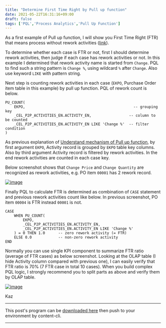 ```yaml
---
title: "Determine First Time Right by Pull up function"
date: 2021-05-22T16:31:16+09:00
draft: false
tags: ['PQL','Process Analytics','Pull Up Function']
---
```


As a first example of Pull up function, I will show you First Time Right (FTR) that means process without rework activities ([link](https://dictionary.cambridge.org/dictionary/english/right-first-time)).

To determine whether each case is FTR or not, first I should determine rework activities, then judge if each case has rework activities or not. In this example I determined that rework activity name is started from `Change`. PQL to find such a string pattern is `Change %`, using wildcard `%` after `Change`. Also use keyword `LIKE` with pattern string.

Next step is counting rework activities in each case (`EKPO`, Purchase Order item table in this example) by pull up function. PQL of rework count is below.

```
PU_COUNT(
    EKPO,                                                 -- grouping key
    _CEL_P2P_ACTIVITIES_EN.ACTIVITY_EN,                 -- column to be counted
    _CEL_P2P_ACTIVITIES_EN.ACTIVITY_EN LIKE 'Change %'  -- filter condition
)
```

As previous explanation of [Understand mechanism of Pull up function](../2021-05-15-understand-mechanism-of-pull-up-function/), by first argument `EKPO`, Activity record is grouped by `EKPO` table key columns. Also by third argument Activity record is filtered by rework activities. In the end rework activities are counted in each case key.

Below screenshot shows that `Change Price` and `Change Quantity` are recognized as rework activities, e.g. PO item `00001` has 2 rework record.

[![image](https://user-images.githubusercontent.com/67397583/119218995-090a1200-bb1e-11eb-9ad7-854206edffee.png)](https://user-images.githubusercontent.com/67397583/119218995-090a1200-bb1e-11eb-9ad7-854206edffee.png)

Finally PQL to calculate FTR is determined as combination of `CASE` statement and previous rework activities count like below. In previous screenshot, PO item `00004` is FTR instead `00001` is not.

```
CASE 
    WHEN PU_COUNT(
        EKPO,
        _CEL_P2P_ACTIVITIES_EN.ACTIVITY_EN,
        _CEL_P2P_ACTIVITIES_EN.ACTIVITY_EN LIKE 'Change %'        
    ) = 0 THEN 1.0      -- zero rework activity (= FTR)
    ELSE 0.0            -- non-zero rework activity
END
```

Normally you can use single KPI component to summarize FTR ratio (average of FTR cases) as below screenshot. Looking at the OLAP table (I hide Activity column compared with previous one), I can easily verify that FTR ratio is 70% (7 FTR case in total 10 cases). When you build complex PQL logic, I strongly recommend you to split parts as above and verify them by OLAP table.

[![image](https://user-images.githubusercontent.com/67397583/119220916-bafa0c00-bb27-11eb-9a01-1a932dfe350d.png)](https://user-images.githubusercontent.com/67397583/119220916-bafa0c00-bb27-11eb-9a01-1a932dfe350d.png)

Kaz

---

This post's program can be [downloaded here](../../examples/p2p_analysis_20210522.json) then push to your environment by content-cli.

---